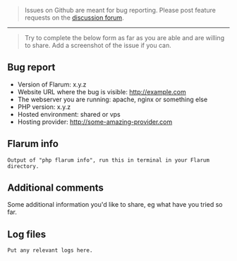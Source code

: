 > Issues on Github are meant for bug reporting. Please post feature requests on the [discussion forum](https://discuss.flarum.org/t/features).
---
> Try to complete the below form as far as you are able and are willing to share. Add a screenshot of the issue if you can.

## Bug report
- Version of Flarum: x.y.z
- Website URL where the bug is visible: http://example.com
- The webserver you are running: apache, nginx or something else
- PHP version: x.y.z
- Hosted environment: shared or vps
- Hosting provider: http://some-amazing-provider.com

## Flarum info

```
Output of "php flarum info", run this in terminal in your Flarum directory.
```

## Additional comments
Some additional information you'd like to share, eg what have you tried so far.

## Log files

```
Put any relevant logs here.
```
